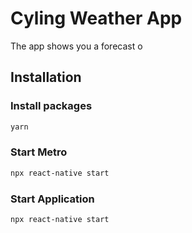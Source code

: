 # Cyling Weather App

The app shows you a forecast o

## Installation

### Install packages

```bash
yarn
```
### Start Metro

```bash
npx react-native start
```

### Start Application
```bash
npx react-native start
```